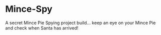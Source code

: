 # Mince-Spy
A secret Mince Pie Spying project build... keep an eye on your Mince Pie and check when Santa has arrived!
